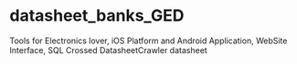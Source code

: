 # datasheet_banks_GED
Tools for Electronics lover, iOS Platform and Android Application, WebSite Interface, SQL Crossed DatasheetCrawler datasheet
